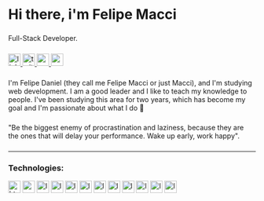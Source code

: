 <h1 align="left">Hi there, i'm Felipe Macci</h1>

###

<p align="left">Full-Stack Developer.</p>

###

<div align="left">
  <a href="https://www.linkedin.com/in/felipemacci/" target="_blank">
    <img src="https://img.shields.io/static/v1?message=LinkedIn&logo=linkedin&label=&color=422680&logoColor=white&labelColor=&style=for-the-badge" height="25" alt="linkedin logo"  />
  </a>
  <a href="https://twitter.com/felipemacci" target="_blank">
    <img src="https://img.shields.io/static/v1?message=Twitter&logo=twitter&label=&color=422680&logoColor=white&labelColor=&style=for-the-badge" height="25" alt="twitter logo"  />
  </a>
  <a href="https://www.youtube.com/channel/UCBAEawf4bzL9buG5iRGcb1Q" target="_blank">
    <img src="https://img.shields.io/static/v1?message=Youtube&logo=youtube&label=&color=422680&logoColor=white&labelColor=&style=for-the-badge" height="25" alt="youtube logo"  />
  </a>
  <a href="mailto:felipemacci@gmail.com" target="_blank">
    <img src="https://img.shields.io/static/v1?message=Gmail&logo=gmail&label=&color=422680&logoColor=white&labelColor=&style=for-the-badge" height="25" alt="gmail logo"  />
  </a>
</div>

###

<p align="left">I'm Felipe Daniel (they call me Felipe Macci or just Macci), and I'm studying web development. I am a good leader and I like to teach my knowledge to people. I've been studying this area for two years, which has become my goal and I'm passionate about what I do 🤍</p>

###

<p align="left">"Be the biggest enemy of procrastination and laziness, because they are the ones that will delay your performance. Wake up early, work happy".</p>

###

<hr />

### Technologies:

<img src="https://logodownload.org/wp-content/uploads/2016/10/html5-logo-10.png" alt="html logo" height="25" />
<img src="https://img1.gratispng.com/20180816/ql/kisspng-cascading-style-sheets-logo-clip-art-css3-html-5b7617f6479ca3.8709748315344660382933.jpg" alt="css logo" height="25" />
<img src="" alt="logo" height="25" />
<img src="" alt="logo" height="25" />
<img src="" alt="logo" height="25" />
<img src="" alt="logo" height="25" />
<img src="" alt="logo" height="25" />
<img src="" alt="logo" height="25" />
<img src="" alt="logo" height="25" />
<img src="" alt="logo" height="25" />
<img src="" alt="logo" height="25" />
<img src="" alt="logo" height="25" />
